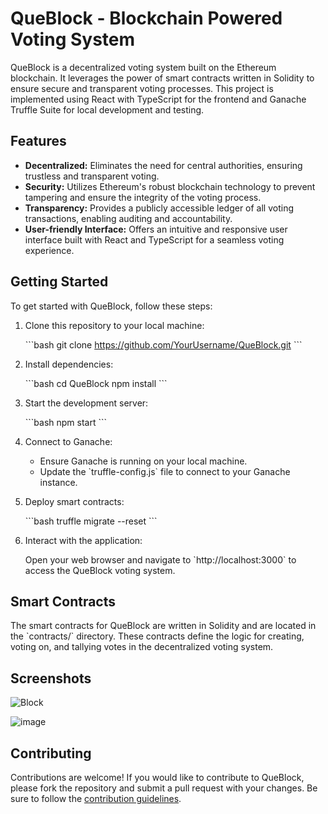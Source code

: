# QueBlock - Blockchain Powered Voting System

QueBlock is a decentralized voting system built on the Ethereum blockchain. It leverages the power of smart contracts written in Solidity to ensure secure and transparent voting processes. This project is implemented using React with TypeScript for the frontend and Ganache Truffle Suite for local development and testing.

## Features

- **Decentralized:** Eliminates the need for central authorities, ensuring trustless and transparent voting.
- **Security:** Utilizes Ethereum's robust blockchain technology to prevent tampering and ensure the integrity of the voting process.
- **Transparency:** Provides a publicly accessible ledger of all voting transactions, enabling auditing and accountability.
- **User-friendly Interface:** Offers an intuitive and responsive user interface built with React and TypeScript for a seamless voting experience.

## Getting Started

To get started with QueBlock, follow these steps:

1. Clone this repository to your local machine:

   \`\`\`bash
   git clone https://github.com/YourUsername/QueBlock.git
   \`\`\`

2. Install dependencies:

   \`\`\`bash
   cd QueBlock
   npm install
   \`\`\`

3. Start the development server:

   \`\`\`bash
   npm start
   \`\`\`

4. Connect to Ganache:

   - Ensure Ganache is running on your local machine.
   - Update the \`truffle-config.js\` file to connect to your Ganache instance.

5. Deploy smart contracts:

   \`\`\`bash
   truffle migrate --reset
   \`\`\`

6. Interact with the application:

   Open your web browser and navigate to \`http://localhost:3000\` to access the QueBlock voting system.

## Smart Contracts

The smart contracts for QueBlock are written in Solidity and are located in the \`contracts/\` directory. These contracts define the logic for creating, voting on, and tallying votes in the decentralized voting system.

## Screenshots

![Block](https://github.com/MeGaTroNOO7/Queblock/assets/98184459/3c0b8923-f01e-41cf-852d-6735b01ca14b)



![image](https://github.com/MeGaTroNOO7/Queblock/assets/98184459/14591d3e-26ca-433f-8d6b-1d31f3e2ba98)


## Contributing

Contributions are welcome! If you would like to contribute to QueBlock, please fork the repository and submit a pull request with your changes. Be sure to follow the [contribution guidelines](CONTRIBUTING.md).

